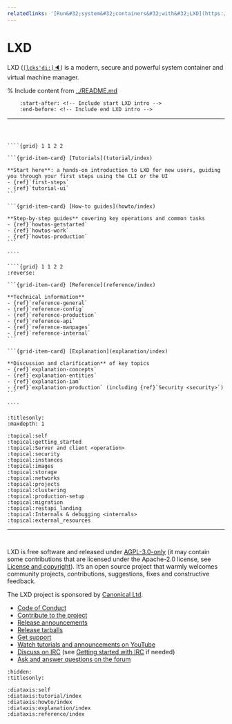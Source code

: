 ```yaml
---
relatedlinks: '[Run&#32;system&#32;containers&#32;with&#32;LXD](https://canonical.com/lxd), [Open&#32;source&#32;for&#32;beginners:&#32;setting&#32;up&#32;your&#32;dev&#32;environment&#32;with&#32;LXD](https://ubuntu.com/blog/open-source-for-beginners-dev-environment-with-lxd)'
---
```


# LXD

LXD (<a href="#" title="Listen" onclick="document.getElementById('player').play();return false;">`[lɛks'di:]`&#128264;</a>) is a modern, secure and powerful system container and virtual machine manager.

<audio id="player"><source src="_static/lxd.mp3" type="audio/mpeg"></audio>

% Include content from [../README.md](../README.md)
```{include} ../README.md
    :start-after: <!-- Include start LXD intro -->
    :end-before: <!-- Include end LXD intro -->
```

---

```{rst-class} hclass2
```

```{rubric} In this documentation
```

`````{only} diataxis

````{grid} 1 1 2 2

```{grid-item-card} [Tutorials](tutorial/index)

**Start here**: a hands-on introduction to LXD for new users, guiding you through your first steps using the CLI or the UI
- {ref}`first-steps`
- {ref}`tutorial-ui`
```

```{grid-item-card} [How-to guides](howto/index)

**Step-by-step guides** covering key operations and common tasks
- {ref}`howtos-getstarted`
- {ref}`howtos-work`
- {ref}`howtos-production`
```

````

````{grid} 1 1 2 2
:reverse:

```{grid-item-card} [Reference](reference/index)

**Technical information**
- {ref}`reference-general`
- {ref}`reference-config`
- {ref}`reference-production`
- {ref}`reference-api`
- {ref}`reference-manpages`
- {ref}`reference-internal`
```

```{grid-item-card} [Explanation](explanation/index)

**Discussion and clarification** of key topics
- {ref}`explanation-concepts`
- {ref}`explanation-entities`
- {ref}`explanation-iam`
- {ref}`explanation-production` (including {ref}`Security <security>`)
```

````

`````

```{filtered-toctree}
:titlesonly:
:maxdepth: 1

:topical:self
:topical:getting_started
:topical:Server and client <operation>
:topical:security
:topical:instances
:topical:images
:topical:storage
:topical:networks
:topical:projects
:topical:clustering
:topical:production-setup
:topical:migration
:topical:restapi_landing
:topical:Internals & debugging <internals>
:topical:external_resources
```

---

```{rst-class} hclass2
```

```{rubric} Project and community
```

LXD is free software and released under [AGPL-3.0-only](https://www.gnu.org/licenses/agpl-3.0.en.html) (it may contain some contributions that are licensed under the Apache-2.0 license, see [License and copyright](contributing)).
It’s an open source project that warmly welcomes community projects, contributions, suggestions, fixes and constructive feedback.

The LXD project is sponsored by [Canonical Ltd](https://canonical.com/).

- [Code of Conduct](https://github.com/canonical/lxd/blob/main/CODE_OF_CONDUCT.md)
- [Contribute to the project](contributing.md)
- [Release announcements](https://discourse.ubuntu.com/c/lxd/news/143)
- [Release tarballs](https://github.com/canonical/lxd/releases/)
- [Get support](support.md)
- [Watch tutorials and announcements on YouTube](https://www.youtube.com/c/LXDvideos)
- [Discuss on IRC](https://web.libera.chat/#lxd) (see [Getting started with IRC](https://discourse.ubuntu.com/t/getting-started-with-irc/37907) if needed)
- [Ask and answer questions on the forum](https://discourse.ubuntu.com/c/lxd/126)

```{filtered-toctree}
:hidden:
:titlesonly:

:diataxis:self
:diataxis:tutorial/index
:diataxis:howto/index
:diataxis:explanation/index
:diataxis:reference/index
```
